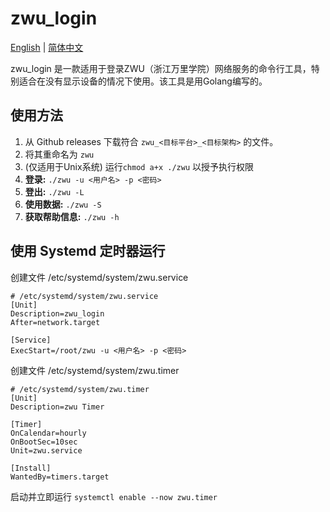 # zwu_login

[English](../README.md) | [简体中文](../README.i18n/ZH_CN.md)

zwu_login 是一款适用于登录ZWU（浙江万里学院）网络服务的命令行工具，特别适合在没有显示设备的情况下使用。该工具是用Golang编写的。

## 使用方法

1. 从 Github releases 下载符合 ``zwu_<目标平台>_<目标架构>`` 的文件。
2. 将其重命名为 ``zwu``
3. (仅适用于Unix系统) 运行``chmod a+x ./zwu`` 以授予执行权限
4. **登录:** ``./zwu -u <用户名> -p <密码>``
5. **登出:** ``./zwu -L``
6. **使用数据:** ``./zwu -S``
7. **获取帮助信息:** ``./zwu -h``

## 使用 Systemd 定时器运行

创建文件 /etc/systemd/system/zwu.service

````text
# /etc/systemd/system/zwu.service
[Unit]
Description=zwu_login
After=network.target

[Service]
ExecStart=/root/zwu -u <用户名> -p <密码>
````

创建文件 /etc/systemd/system/zwu.timer

````text
# /etc/systemd/system/zwu.timer
[Unit]
Description=zwu Timer

[Timer]
OnCalendar=hourly
OnBootSec=10sec
Unit=zwu.service

[Install]
WantedBy=timers.target
````

启动并立即运行 ``systemctl enable --now zwu.timer``
